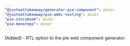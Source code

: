 ```yaml
---
"@justeattakeaway/generator-pie-component": minor
"@justeattakeaway/pie-webc-testing": minor
"pie-storybook": minor
"pie-monorepo": minor
---
```


[Added] - RTL option to the pie web component generator
